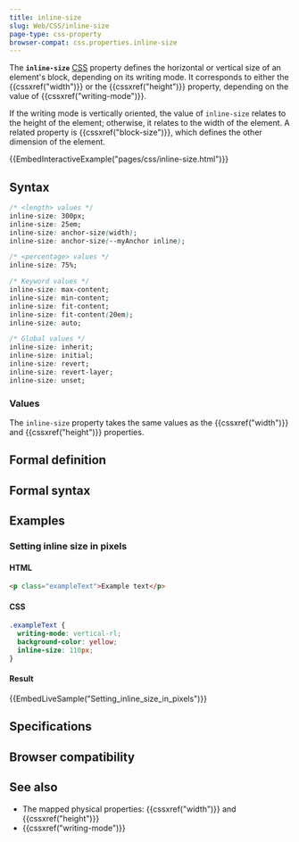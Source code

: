 ```yaml
---
title: inline-size
slug: Web/CSS/inline-size
page-type: css-property
browser-compat: css.properties.inline-size
---
```




The **`inline-size`** [CSS](/Web/CSS) property defines the horizontal or vertical size of an element's block, depending on its writing mode. It corresponds to either the {{cssxref("width")}} or the {{cssxref("height")}} property, depending on the value of {{cssxref("writing-mode")}}.

If the writing mode is vertically oriented, the value of `inline-size` relates to the height of the element; otherwise, it relates to the width of the element. A related property is {{cssxref("block-size")}}, which defines the other dimension of the element.

{{EmbedInteractiveExample("pages/css/inline-size.html")}}

## Syntax

```css
/* <length> values */
inline-size: 300px;
inline-size: 25em;
inline-size: anchor-size(width);
inline-size: anchor-size(--myAnchor inline);

/* <percentage> values */
inline-size: 75%;

/* Keyword values */
inline-size: max-content;
inline-size: min-content;
inline-size: fit-content;
inline-size: fit-content(20em);
inline-size: auto;

/* Global values */
inline-size: inherit;
inline-size: initial;
inline-size: revert;
inline-size: revert-layer;
inline-size: unset;
```

### Values

The `inline-size` property takes the same values as the {{cssxref("width")}} and {{cssxref("height")}} properties.

## Formal definition



## Formal syntax



## Examples

### Setting inline size in pixels

#### HTML

```html
<p class="exampleText">Example text</p>
```

#### CSS

```css
.exampleText {
  writing-mode: vertical-rl;
  background-color: yellow;
  inline-size: 110px;
}
```

#### Result

{{EmbedLiveSample("Setting_inline_size_in_pixels")}}

## Specifications



## Browser compatibility



## See also

- The mapped physical properties: {{cssxref("width")}} and {{cssxref("height")}}
- {{cssxref("writing-mode")}}
